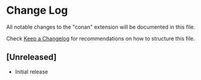 # Change Log

All notable changes to the "conan" extension will be documented in this file.

Check [Keep a Changelog](http://keepachangelog.com/) for recommendations on how to structure this file.

## [Unreleased]

- Initial release